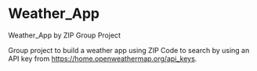 # Weather_App
Weather_App by ZIP Group Project

Group project to build a weather app using ZIP Code to search by using an API key from https://home.openweathermap.org/api_keys.



